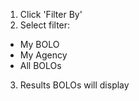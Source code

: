 1) Click 'Filter By'
2) Select filter:
* My BOLO
* My Agency
* All BOLOs
3) Results BOLOs will display